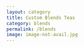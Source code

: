 ```yaml
---
layout: category
title: Custom Blends Teas
category: blends
permalink: /blends
image: image-not-avail.jpg
---
```

